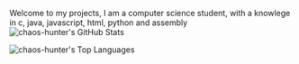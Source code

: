Welcome to my projects, I am a computer science student, with a knowlege in c, java, javascript, html, python and assembly
![chaos-hunter's GitHub Stats](https://github-readme-stats.vercel.app/api?username=chaos-hunter&show_icons=true&theme=radical&cache_seconds=1800)

![chaos-hunter's Top Languages](https://github-readme-stats.vercel.app/api/top-langs/?username=chaos-hunter&layout=compact&theme=radical&cache_seconds=1800)


<!--
**chaos-hunter/chaos-hunter** is a ✨ _special_ ✨ repository because its `README.md` (this file) appears on your GitHub profile.

Here are some ideas to get you started:

- 🔭 I’m currently working on ...
- 🌱 I’m currently learning ...
- 👯 I’m looking to collaborate on ...
- 🤔 I’m looking for help with ...
- 💬 Ask me about ...
- 📫 How to reach me: ...
- 😄 Pronouns: ...
- ⚡ Fun fact: ...
-->
